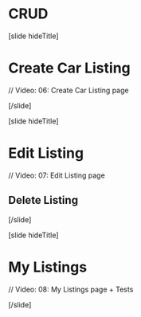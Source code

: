# CRUD

[slide hideTitle]
# Create Car Listing

// Video: 06: Create Car Listing page 


[/slide]


[slide hideTitle]
# Edit Listing

// Video: 07: Edit Listing page 



## Delete Listing 



[/slide]

[slide hideTitle]
# My Listings

// Video: 08: My Listings page + Tests 

 
[/slide]

